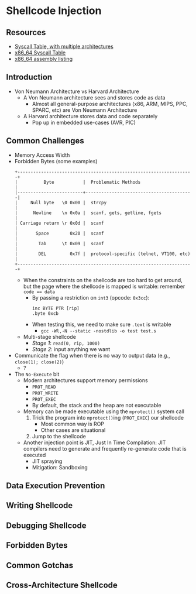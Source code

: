 # Shellcode Injection
## Resources
- [Syscall Table, with multiple architectures](https://syscall.sh/)
- [x86_64 Syscall Table](https://blog.rchapman.org/posts/Linux_System_Call_Table_for_x86_64/)
- [x86_64 assembly listing](http://ref.x86asm.net/coder64.html)
## Introduction
- Von Neumann Architecture vs Harvard Architecture
    - A Von Neumann architecture sees and stores code as data
        - Almost all general-purpose architectures (x86, ARM, MIPS, PPC, SPARC, etc) are Von Neumann Architecture
    - A Harvard architecture stores data and code separately
        - Pop up in embedded use-cases (AVR, PIC)
## Common Challenges
- Memory Access Width
- Forbidden Bytes (some examples)
    ```
    +-------------------------------------------------------------------+
    |          Byte           |  Problematic Methods                    |
    |-------------------------+-----------------------------------------|
    |     Null byte   \0 0x00 |  strcpy                                 |
    |      Newline    \n 0x0a |  scanf, gets, getline, fgets            |
    | Carriage return \r 0x0d |  scanf                                  |
    |       Space        0x20 |  scanf                                  |
    |        Tab      \t 0x09 |  scanf                                  |
    |        DEL         0x7f |  protocol-specific (telnet, VT100, etc) |
    +-------------------------------------------------------------------+
    ```
    - When the constraints on the shellcode are too hard to get around, but the page where the shellcode is mapped is writable: remember `code == data`
        - By passing a restriction on `int3` (opcode: `0x3cc`):
            ```
            inc BYTE PTR [rip]
            .byte 0xcb
            ```
        - When testing this, we need to make sure `.text` is writable
            - `gcc -Wl,-N --static -nostdlib -o test test.s`
    - Multi-stage shellcode
        - *Stage 1*: `read(0, rip, 1000)`
        - *Stage 2*: input anything we want
- Communicate the flag when there is no way to output data (e.g., `close(1); close(2)`)
    - ?
- The `No-Execute` bit
    - Modern architectures support memory permissions
        - `PROT_READ`
        - `PROT_WRITE`
        - `PROT_EXEC`
        - By default, the stack and the heap are not executable
    - Memory can be made executable using the `mprotect()` system call
        1. Trick the program into `mprotect()`ing (`PROT_EXEC`) our shellcode
            - Most common way is ROP
            - Other cases are situational
        2. Jump to the shellcode
    - Another injection point is JIT, Just In Time Compilation: JIT compilers need to generate and frequently re-generate code that is executed
        - JIT spraying
        - Mitigation: Sandboxing
## Data Execution Prevention

## Writing Shellcode

## Debugging Shellcode

## Forbidden Bytes

## Common Gotchas

## Cross-Architecture Shellcode
